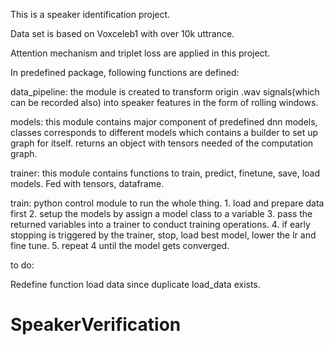 This is a speaker identification project. 

Data set is based on Voxceleb1 with over 10k uttrance.

Attention mechanism and triplet loss are applied in this project.

In predefined package, following functions are defined:

data_pipeline: the module is created to transform origin .wav signals(which can be recorded also) into speaker features in the form of rolling windows.

models: this module contains major component of predefined dnn models, classes corresponds to different models which contains a builder to set up graph for itself.	
	returns an object with tensors needed of the computation graph. 

trainer: this module contains functions to train, predict, finetune, save, load models. 
	 Fed with tensors, dataframe. 


train: python control module to run the whole thing.
	1. load and prepare data first
	2. setup the models by assign a model class to a variable
	3. pass the returned variables into a trainer to conduct training operations.
	4. if early stopping is triggered by the trainer, stop, load best model, lower the lr and fine tune.
	5. repeat 4 until the model gets converged.

to do:

Redefine function load data since duplicate load_data exists.

	

# SpeakerVerification

